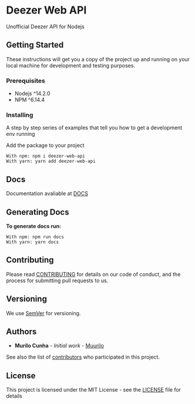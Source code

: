 # Deezer Web API

Unofficial Deezer API for Nodejs

## Getting Started

These instructions will get you a copy of the project up and running on your local machine for development and testing purposes.

### Prerequisites

-   Nodejs ^14.2.0
-   NPM ^6.14.4

### Installing

A step by step series of examples that tell you how to get a development env running

Add the package to your project

```
With npm: npm i deezer-web-api
With yarn: yarn add deezer-web-api
```

## Docs

Documentation avaliable at [DOCS](https://github.com/Muurilo/deezer-web-api/blob/master/DOCS.md)

## Generating Docs

**To generate docs run:**

```
With npm: npm run docs
With yarn: yarn docs
```

## Contributing

Please read [CONTRIBUTING](https://github.com/Muurilo/deezer-web-api/blob/master/CONTRIBUTING.md) for details on our code of conduct, and the process for submitting pull requests to us.

## Versioning

We use [SemVer](http://semver.org/) for versioning.

## Authors

-   **Murilo Cunha** - _Initial work_ - [Muurilo](https://github.com/Muurilo)

See also the list of [contributors](https://github.com/Muurilo/deezer-web-api/contributors) who participated in this project.

## License

This project is licensed under the MIT License - see the [LICENSE](LICENSE) file for details
